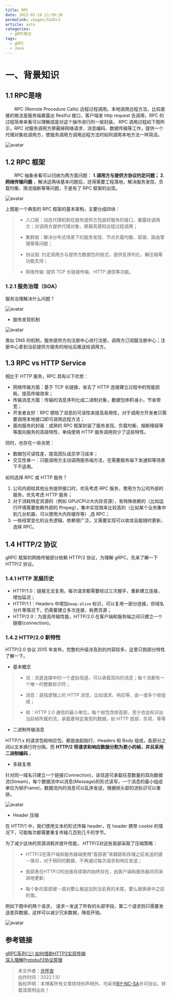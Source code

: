 ```yaml
---
title: RPC
date: 2022-01-10 21:59:38
permalink: /pages/52d5c3
article: auto
categories: 
  - gRPC笔记
tags: 
  - gRPC
  - Java
---
```


# 一、背景知识
## 1.1 RPC是啥
&ensp;&ensp;&ensp;&ensp;RPC (Remote Procedure Calls) 远程过程调用。本地调用远程方法，比较直接的做法是服务端暴露出 Restful 接口，客户端发 http request 去调用，RPC 的过程简单来看可以理解成是对这个操作进行的一层封装。
RPC 调用过程如下图所示，RPC 对服务调用方屏蔽掉网络请求、消息编码、数据传输等工作，提供一个代理对象给调用方，使服务调用方调用远程方法时如同调用本地方法一样简洁。

![avatar](../.vuepress/public/img/rpc.png)

## 1.2 RPC 框架

&ensp;&ensp;&ensp;&ensp;RPC 抽象来看可以归纳为两方面问题： **1.调用方与提供方协议约定问题； 2.网络传输问题** ，解决这两块基本问题后，还得需要工程落地，解决服务发现、负载均衡、限流熔断等等问题，于是有了 RPC 框架的出现。

![avatar](../.vuepress/public/img/rpc2.png)

上图是一个典型的 RPC 框架的基本架构，主要分成四块：

> + 入口层：动态代理机制在服务提供方包装好服务的接口，暴露给调用方；对调用方提供代理对象，屏蔽其感知远程过程调用；
>
> + 集群层：解决分布式场景下的服务发现、节点负载均衡、容错、路由管理等等问题；
>
> + 协议层: 约定调用方与提供方数据包的格式，提供反序列化、解压缩等功能支持；
>
> + 网络传输: 提供 TCP 长链接传输、HTTP 通信等功能。

### 1.2.1 服务治理（SOA）

服务治理解决什么问题？

![avatar](../.vuepress/public/img/soa.png)

+ 服务发现机制

![avatar](../.vuepress/public/img/service.png)

类似 DNS 的机制，服务提供方向注册中心进行注册，调用方订阅服注册中心；注册中心拿到当前提供方服务的地址后推送给调用方。

## 1.3 RPC vs HTTP Service

相比于 HTTP 服务，RPC 具有以下优势：
+ 网络传输方面：基于 TCP 长链接，省去了 HTTP 连接建立过程中的性能损耗，提高传输效率；
+ 传输消息方面：传输的消息序列化成二进制对象，数据包体积减小，节省带宽；
+ 开发者友好：RPC 牺牲了消息的可读性来提高易用性，对于调用方开发者只需要调用本地接口即可调用远程方法；
+ 面向服务的封装：成熟的 RPC 框架封装了服务发现、负载均衡、熔断降级等等面向服务的高级特性，单纯使用 HTTP 服务调用则少了这些特性。

同时，也存在一些劣势：

+ 数据包可读性差，提高团队成员学习成本；
+ 交互性单一：只能调用方主动调用服务端方法，在需要服务端下发通知等场景下不适用。

如何选择 RPC 或 HTTP 服务？
1. 公司内部给其他业务提供接口时，优先考虑 RPC 服务，使用方为公司外部的服务，优先考虑 HTTP 服务；
2. 对于消耗特定资源的（例如 GPU/CPU/大内存资源），有特殊依赖的（比如运行环境需要依赖外部的 ffmpeg），集中实现效率比较高的（比如某个业务集中到几台机器，可以使用大内存缓存等）,选 RPC；
3. 一些经常变化的业务逻辑，依赖很广泛，又需要实现可以收敛且能随时更新，选择 RPC。

## 1.4 HTTP/2 协议

gRPC 框架的网络传输部分依赖 HTTP/2 协议，为理解 gRPC，先来了解一下 HTTP/2 协议。

### 1.4.1 HTTP 发展历史

+ HTTP/1.0：链接无法复用，每次请求都需要经过三次握手，重新建立连接，增加延迟；
+ HTTP/1.1：Headers 中增加`keep-alive` 标识，可以复用一部分连接，但域名分片等情况下，仍需要建立多次连接，耗费资源；
+ HTTP/2.0：为提高传输性能，HTTP/2.0 在客户端和服务端之间只建立一个链接(connection)。

### 1.4.2 HTTP/2.0 新特性

HTTP/2.0 协议 2015 年发布，完整的升级涉及到的内容较多，这里只挑部分特性了解一下。

+ 基本概念
> + 流：流是连接中的一个虚拟信道，可以承载双向的消息；每个流都有一个唯一的整数标识符；
>
> + 消息：是指逻辑上的 HTTP 消息，比如请求、响应等，由一或多个帧组成；
>
> + 帧：HTTP 2.0 通信的最小单位，每个帧包含帧首部，至少也会标识出当前帧所属的流，承载着特定类型的数据，如 HTTP 首部、负荷，等等

+ 二进制传输消息

HTTP/1.x 的请求包和响应包，都是由起始行、Headers 和 Body 组成，各部分之间以文本换行符分隔，而 **HTTP/2 将请求和响应数据分割为更小的帧，并且采用二进制编码** 。

+ 多路复用

针对同一域名只建立一个链接(Connection)，该信道可承载任意数量的双向数据流(Stream)，每个数据流中以消息(Message)的形式读写，一个消息的最小组成单位为帧(Frame)，数据流内的消息可以乱序发送，根据帧头部的流标识可以重排。

![avatar](../.vuepress/public/img/stream.jpg)

+ Header 压缩

在 HTTP/1 中，我们使用文本的形式传输 header，在 header 携带 cookie 的情况下，可能每次都需要重复传输几百到几千的字节。

为了减少这块的资源消耗并提升性能， HTTP/2对这些首部采取了压缩策略：

> + HTTP/2在客户端和服务器端使用“首部表”来跟踪和存储之前发送的键－值对，对于相同的数据，不再通过每次请求和响应发送；
>
> + 首部表在HTTP/2的连接存续期内始终存在，由客户端和服务器共同渐进地更新;
> 
> + 每个新的首部键－值对要么被追加到当前表的末尾，要么替换表中之前的值。

例如下图中的两个请求， 请求一发送了所有的头部字段，第二个请求则只需要发送差异数据，这样可以减少冗余数据，降低开销。

![avatar](../.vuepress/public/img/header.jpg)

## 参考链接
[gRPC系列(三) 如何借助HTTP2实现传输](https://zhuanlan.zhihu.com/p/161577635)
<br/>[深入理解Protobuf3协议原理](https://juejin.cn/post/6844904007811465229)


>本文作者：[许怀安](https://dbsecurity.com.cn/)
><br/>创作时间：2022.1.10
><br/>版权声明：本博客所有文章除特别声明外，均采用[BY-NC-SA](https://creativecommons.org/licenses/by-nc-sa/4.0/deed.zh)许可协议。转载请禀明出处！
